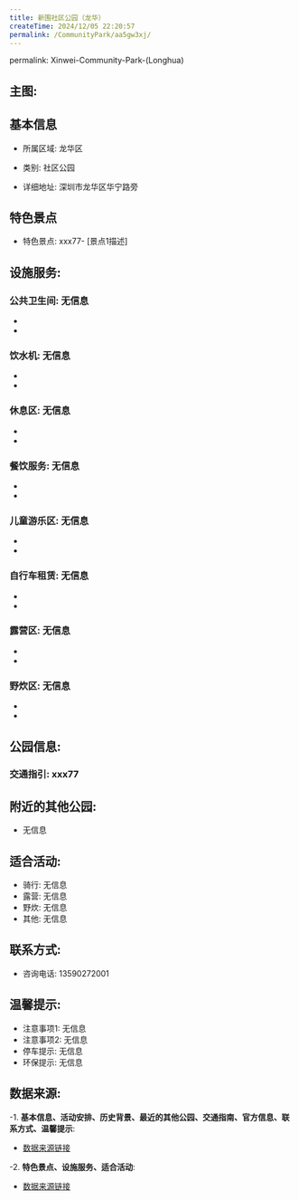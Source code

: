 ```yaml
---
title: 新围社区公园（龙华）
createTime: 2024/12/05 22:20:57
permalink: /CommunityPark/aa5gw3xj/
---
```

permalink: Xinwei-Community-Park-(Longhua)
## 主图:
<ImageCard
image="https://cgj.sz.gov.cn/img/4/4016/4016769/10808791.jpg"
title= "新围社区公园（龙华）"
description= "xxxxxx77"
date="2024/12/05"
href="/"
author="深圳公园"
/>
## 基本信息

- 所属区域: 龙华区

- 类别: 社区公园

- 详细地址: 深圳市龙华区华宁路旁

## 特色景点
- 特色景点: xxx77- [景点1描述]
## 设施服务:
### 公共卫生间: 无信息
- 
- 
### 饮水机: 无信息
- 
- 
### 休息区: 无信息
- 
- 
### 餐饮服务: 无信息
- 
- 
### 儿童游乐区: 无信息
- 
- 
### 自行车租赁: 无信息
- 
- 
### 露营区: 无信息
- 
- 
### 野炊区: 无信息

- 
- 
## 公园信息:
### 交通指引: xxx77

## 附近的其他公园:
- 无信息

## 适合活动:
- 骑行: 无信息
- 露营: 无信息
- 野炊: 无信息
- 其他: 无信息

## 联系方式:
- 咨询电话: 13590272001
## 温馨提示:
- 注意事项1: 无信息
- 注意事项2: 无信息
- 停车提示: 无信息
- 环保提示: 无信息

## 数据来源:
-1. **基本信息、活动安排、历史背景、最近的其他公园、交通指南、官方信息、联系方式、温馨提示**:
- [数据来源链接](https://cgj.sz.gov.cn/xsmh/gysz/sqgy/content/post_10808791.html)

-2. **特色景点、设施服务、适合活动**:
- [数据来源链接](https://cgj.sz.gov.cn/xsmh/gysz/sqgy/content/post_10808791.html)

